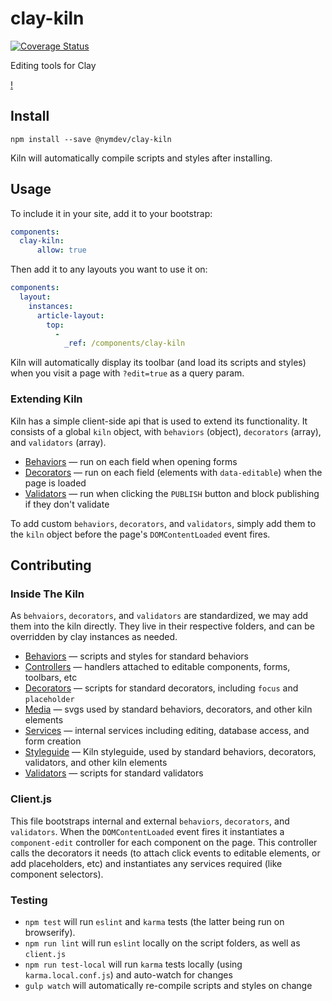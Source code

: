 # clay-kiln

[![Coverage Status](https://coveralls.io/repos/nymag/clay-kiln/badge.svg?branch=master&service=github&t=C3xeVy)](https://coveralls.io/github/nymag/clay-kiln?branch=master)

Editing tools for Clay

[!](/kiln.png?raw=true)

## Install

```
npm install --save @nymdev/clay-kiln
```

Kiln will automatically compile scripts and styles after installing.

## Usage

To include it in your site, add it to your bootstrap:

```yaml
components:
  clay-kiln:
      allow: true
```

Then add it to any layouts you want to use it on:

```yaml
components:
  layout:
    instances:
      article-layout:
        top:
          -
            _ref: /components/clay-kiln
```

Kiln will automatically display its toolbar (and load its scripts and styles) when you visit a page with `?edit=true` as a query param.

### Extending Kiln

Kiln has a simple client-side api that is used to extend its functionality. It consists of a global `kiln` object, with `behaviors` (object), `decorators` (array), and `validators` (array).

* [Behaviors](https://github.com/nymag/clay-kiln/tree/master/behaviors#behaviors) — run on each field when opening forms
* [Decorators](https://github.com/nymag/clay-kiln/tree/master/decorators#decorators) — run on each field (elements with `data-editable`) when the page is loaded
* [Validators](https://github.com/nymag/clay-kiln/tree/master/validators#validators) — run when clicking the `PUBLISH` button and block publishing if they don't validate

To add custom `behaviors`, `decorators`, and `validators`, simply add them to the `kiln` object before the page's `DOMContentLoaded` event fires.

## Contributing

### Inside The Kiln

As `behvaiors`, `decorators`, and `validators` are standardized, we may add them into the kiln directly. They live in their respective folders, and can be overridden by clay instances as needed.

* [Behaviors](https://github.com/nymag/clay-kiln/tree/master/behaviors#behaviors) — scripts and styles for standard behaviors
* [Controllers](hhttps://github.com/nymag/clay-kiln/tree/master/controllers#controllers) — handlers attached to editable components, forms, toolbars, etc
* [Decorators](https://github.com/nymag/clay-kiln/tree/master/decorators#decorators) — scripts for standard decorators, including `focus` and `placeholder`
* [Media](https://github.com/nymag/clay-kiln/tree/master/media) — svgs used by standard behaviors, decorators, and other kiln elements
* [Services](https://github.com/nymag/clay-kiln/tree/master/services) — internal services including editing, database access, and form creation
* [Styleguide](https://github.com/nymag/clay-kiln/tree/master/styleguide) — Kiln styleguide, used by standard behaviors, decorators, validators, and other kiln elements
* [Validators](https://github.com/nymag/clay-kiln/tree/master/validators#validators) — scripts for standard validators

### Client.js

This file bootstraps internal and external `behaviors`, `decorators`, and `validators`. When the `DOMContentLoaded` event fires it instantiates a `component-edit` controller for each component on the page. This controller calls the decorators it needs (to attach click events to editable elements, or add placeholders, etc) and instantiates any services required (like component selectors).

### Testing

* `npm test` will run `eslint` and `karma` tests (the latter being run on browserify).
* `npm run lint` will run `eslint` locally on the script folders, as well as `client.js`
* `npm run test-local` will run `karma` tests locally (using `karma.local.conf.js`) and auto-watch for changes
* `gulp watch` will automatically re-compile scripts and styles on change
